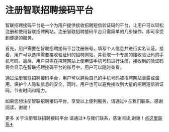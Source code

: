 # 注册智联招聘接码平台

智联招聘接码平台是一个为用户提供接收招聘短信验证码的平台，让用户可以轻松注册和使用智联招聘网站。注册智联招聘接码平台只需简单的几步操作，即可享受到便捷的服务。

首先，用户需要在智联招聘接码平台注册账号，填写个人信息并进行实名认证。接着，用户可以选择需要接收验证码的招聘网站，并获取一个专属的接收验证码的手机号码。最后，用户只需在招聘网站上使用该手机号码进行注册，接收到的验证码将会显示在智联招聘接码平台的账号中，用户可以随时查看。

通过注册智联招聘接码平台，用户可以避免自己的手机号码被招聘网站泄露或滥用，保护个人隐私信息的安全。同时，用户也可以避免接收到大量的招聘短信验证码，节省时间和精力。

如果您想注册智联招聘接码平台，享受以上便利服务，请通过✈与我们联系，感谢阅读，谢谢！

更多 关于注册智联招聘接码平台 请通过✈与我们联系，感谢阅读,谢谢！[点这里联系✈](https://c.k02.cc)